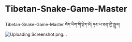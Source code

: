 # Tibetan-Snake-Game-Master
Tibetan-Snake-Game-Master
བོད་ཡིག་གི་རྩེད་མོ། ཧམ་པ་ཅན་གྱི་སྦྲུལ།
![Uploading Screenshot.png…]()
